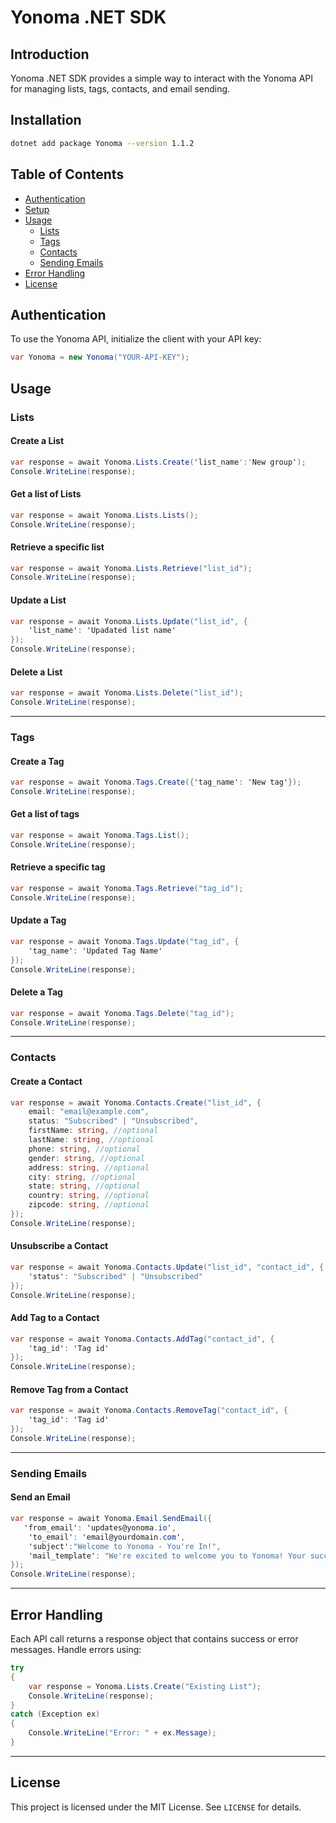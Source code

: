 # Yonoma .NET SDK

## Introduction
Yonoma .NET SDK provides a simple way to interact with the Yonoma API for managing lists, tags, contacts, and email sending.

## Installation
```sh
dotnet add package Yonoma --version 1.1.2
```

## Table of Contents
- [Authentication](#authentication)
- [Setup](#setup)
- [Usage](#usage)
  - [Lists](#lists)
  - [Tags](#tags)
  - [Contacts](#contacts)
  - [Sending Emails](#sending-emails)
- [Error Handling](#error-handling)
- [License](#license)


## Authentication
To use the Yonoma API, initialize the client with your API key:

```csharp
var Yonoma = new Yonoma("YOUR-API-KEY");
```

## Usage
### Lists
#### Create a List
```csharp
var response = await Yonoma.Lists.Create('list_name':'New group');
Console.WriteLine(response);
```

#### Get a list of Lists
```csharp
var response = await Yonoma.Lists.Lists();
Console.WriteLine(response);
```

#### Retrieve a specific list
```csharp
var response = await Yonoma.Lists.Retrieve("list_id");
Console.WriteLine(response);
```

#### Update a List
```csharp
var response = await Yonoma.Lists.Update("list_id", {
    'list_name': 'Upadated list name'
});
Console.WriteLine(response);
```

#### Delete a List
```csharp
var response = await Yonoma.Lists.Delete("list_id");
Console.WriteLine(response);
```

---

### Tags
#### Create a Tag
```csharp
var response = await Yonoma.Tags.Create({'tag_name': 'New tag'});
Console.WriteLine(response);
```

#### Get a list of tags
```csharp
var response = await Yonoma.Tags.List();
Console.WriteLine(response);
```

#### Retrieve a specific tag
```csharp
var response = await Yonoma.Tags.Retrieve("tag_id");
Console.WriteLine(response);
```

#### Update a Tag
```csharp
var response = await Yonoma.Tags.Update("tag_id", {
    'tag_name': 'Updated Tag Name'
});
Console.WriteLine(response);
```

#### Delete a Tag
```csharp
var response = await Yonoma.Tags.Delete("tag_id");
Console.WriteLine(response);
```

---

### Contacts
#### Create a Contact
```csharp
var response = await Yonoma.Contacts.Create("list_id", {
    email: "email@example.com",
    status: "Subscribed" | "Unsubscribed",
    firstName: string, //optional
    lastName: string, //optional
    phone: string, //optional
    gender: string, //optional
    address: string, //optional
    city: string, //optional
    state: string, //optional
    country: string, //optional
    zipcode: string, //optional
});
Console.WriteLine(response);
```

#### Unsubscribe a Contact
```csharp
var response = await Yonoma.Contacts.Update("list_id", "contact_id", {
    'status': "Subscribed" | "Unsubscribed" 
});
Console.WriteLine(response);
```

#### Add Tag to a Contact
```csharp
var response = await Yonoma.Contacts.AddTag("contact_id", {
    'tag_id': 'Tag id'
});
Console.WriteLine(response);
```

#### Remove Tag from a Contact
```csharp
var response = await Yonoma.Contacts.RemoveTag("contact_id", {
    'tag_id': 'Tag id'
});
Console.WriteLine(response);
```

---

### Sending Emails
#### Send an Email
```csharp
var response = await Yonoma.Email.SendEmail({
   'from_email': 'updates@yonoma.io',
    'to_email': 'email@yourdomain.com',
    'subject':"Welcome to Yonoma - You're In!",
    'mail_template': "We're excited to welcome you to Yonoma! Your successful signup marks the beginning of what we hope will be an exceptional journey."
});
Console.WriteLine(response);
```

---

## Error Handling
Each API call returns a response object that contains success or error messages. Handle errors using:

```csharp
try
{
    var response = Yonoma.Lists.Create("Existing List");
    Console.WriteLine(response);
}
catch (Exception ex)
{
    Console.WriteLine("Error: " + ex.Message);
}
```

---

## License
This project is licensed under the MIT License. See `LICENSE` for details.

